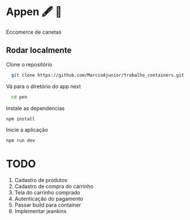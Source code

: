 # Appen :fountain_pen: :penguin:

Eccomerce de canetas

## Rodar localmente

Clone o repositório

```bash
  git clone https://github.com/MarcioAjunior/trabalho_containers.git
```

Vá para o diretório do app next

```bash
  cd pen
```

Instale as dependencias

```bash
npm install
```

Inicie a aplicação

```bash
npm run dev
```

# TODO

1. Cadastro de produtos
2. Cadastro de compra do carrinho
3. Tela do carrinho comprado
4. Autenticação do pagamento
5. Passar build para container
6. Implementar jeankins
